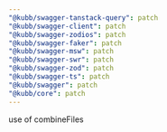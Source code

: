 ```yaml
---
"@kubb/swagger-tanstack-query": patch
"@kubb/swagger-client": patch
"@kubb/swagger-zodios": patch
"@kubb/swagger-faker": patch
"@kubb/swagger-msw": patch
"@kubb/swagger-swr": patch
"@kubb/swagger-zod": patch
"@kubb/swagger-ts": patch
"@kubb/swagger": patch
"@kubb/core": patch
---
```


use of combineFiles
